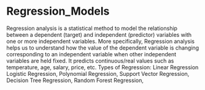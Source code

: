 # Regression_Models
Regression analysis is a statistical method to model the relationship between a dependent (target) and independent (predictor) variables with one or more independent variables. More specifically, Regression analysis helps us to understand how the value of the dependent variable is changing corresponding to an independent variable when other independent variables are held fixed. It predicts continuous/real values such as temperature, age, salary, price, etc.
Types of Regression: Linear Regression
Logistic Regression,
Polynomial Regression,
Support Vector Regression,
Decision Tree Regression,
Random Forest Regression,
